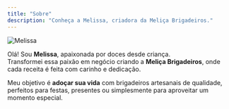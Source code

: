 ```yaml
---
title: "Sobre"
description: "Conheça a Melissa, criadora da Meliça Brigadeiros."
---
```


![Melissa](/images/melissa.svg)

Olá! Sou **Melissa**, apaixonada por doces desde criança.  
Transformei essa paixão em negócio criando a **Meliça Brigadeiros**, onde cada receita é feita com carinho e dedicação.

Meu objetivo é **adoçar sua vida** com brigadeiros artesanais de qualidade, perfeitos para festas, presentes ou simplesmente para aproveitar um momento especial.
